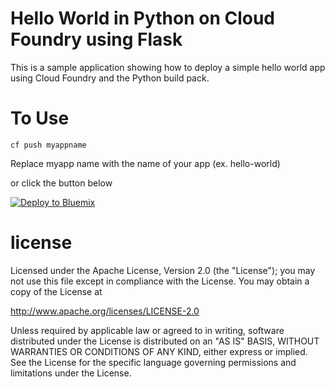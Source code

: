 Hello World in Python on Cloud Foundry using Flask
================================================================================

This is a sample application showing how to deploy a simple hello world app
using Cloud Foundry and the Python build pack.



To Use
================================================================================

```
cf push myappname
```

Replace myapp name with the name of your app (ex. hello-world)

or click the button below

[![Deploy to Bluemix](https://bluemix.net/deploy/button.png)](https://bluemix.net/deploy?repository=https://github.com/IBM-Bluemix/python-hello-world-flask.git)



license
================================================================================

Licensed under the Apache License, Version 2.0 (the "License");
you may not use this file except in compliance with the License.
You may obtain a copy of the License at

<http://www.apache.org/licenses/LICENSE-2.0>

Unless required by applicable law or agreed to in writing, software
distributed under the License is distributed on an "AS IS" BASIS,
WITHOUT WARRANTIES OR CONDITIONS OF ANY KIND, either express or implied.
See the License for the specific language governing permissions and
limitations under the License.
